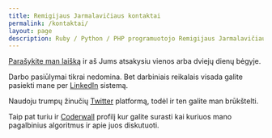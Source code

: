 ```yaml
---
title: Remigijaus Jarmalavičiaus kontaktai
permalink: /kontaktai/
layout: page
description: Ruby / Python / PHP programuotojo Remigijaus Jarmalavičiaus kontaktai.
---
```


<a href="mailto:{{ site.email | append: 'jarmalavicius.lt' | encode_email }}" title="Susisiekite su manimi">Parašykite man laišką</a> ir aš Jums atsakysiu vienos arba dviejų dienų bėgyje.

Darbo pasiūlymai tikrai nedomina. Bet darbiniais reikalais visada galite pasiekti mane per [LinkedIn](https://www.linkedin.com/in/remigijusjarmalavicius) sistemą.

Naudoju trumpų žinučių [Twitter](https://twitter.com/reekenx) platformą, todėl ir ten galite man brūkštelti.

Taip pat turiu ir
[Coderwall](https://coderwall.com/reekenx) profilį kur galite surasti kai kuriuos mano pagalbinius algoritmus ir apie juos diskutuoti.
